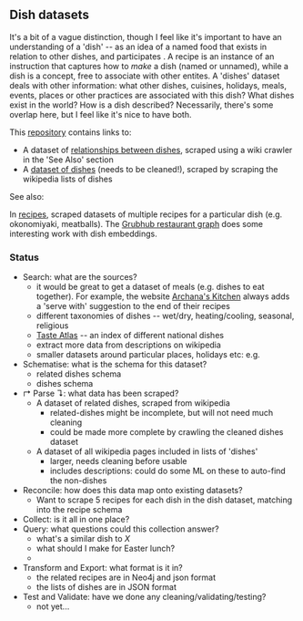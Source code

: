 ## Dish datasets

It's a bit of a vague distinction, though I feel like it's important to have an understanding of a 'dish' -- as an idea of a named food that exists in relation to other dishes, and participates . A recipe is an instance of an instruction that captures how to *make* a dish (named or unnamed), while a dish is a concept, free to associate with other entites. A 'dishes' dataset deals with other information: what other dishes, cuisines, holidays, meals, events, places or other practices are associated with this dish? What dishes exist in the world? How is a dish described? Necessarily, there's some overlap here, but I feel like it's nice to have both.

This [repository](https://github.com/agnescameron/related-dishes) contains links to:

* A dataset of [relationships between dishes](https://github.com/agnescameron/related-dishes), scraped using a wiki crawler in the 'See Also' section
* A [dataset of dishes](https://github.com/agnescameron/wiki-dish-scraper) (needs to be cleaned!), scraped by scraping the wikipedia lists of dishes

See also:

In [recipes](../recipes), scraped datasets of multiple recipes for a particular dish (e.g. okonomiyaki, meatballs).
The [Grubhub restaurant graph](https://pydata.org/nyc2019/schedule/presentation/54/discover-your-latent-food-graph-with-this-1-weird-trick/) does some interesting work with dish embeddings.

### Status

* Search: what are the sources?
	* it would be great to get a dataset of meals (e.g. dishes to eat together). For example, the website [Archana's Kitchen](https://www.archanaskitchen.com/egg-curry-recipe) always adds a 'serve with' suggestion to the end of their recipes
	* different taxonomies of dishes -- wet/dry, heating/cooling, seasonal, religious
	* [Taste Atlas](tasteatlas.com/) -- an index of different national dishes
	* extract more data from descriptions on wikipedia
	* smaller datasets around particular places, holidays etc: e.g. 
* Schematise: what is the schema for this dataset?
	* related dishes schema
	* dishes schema
* ↱ Parse ↴: what data has been scraped?
	* A dataset of related dishes, scraped from wikipedia
		* related-dishes might be incomplete, but will not need much cleaning
		* could be made more complete by crawling the cleaned dishes dataset
	* A dataset of all wikipedia pages included in lists of 'dishes'
		* larger, needs cleaning before usable
		* includes descriptions: could do some ML on these to auto-find the non-dishes
* Reconcile: how does this data map onto existing datasets?
	* Want to scrape 5 recipes for each dish in the dish dataset, matching into the recipe schema
* Collect: is it all in one place?
* Query: what questions could this collection answer?
	* what's a similar dish to *X*
	* what should I make for Easter lunch?
	* 
* Transform and Export: what format is it in?
	* the related recipes are in Neo4j and json format
	* the lists of dishes are in JSON format
* Test and Validate: have we done any cleaning/validating/testing?
	* not yet...

